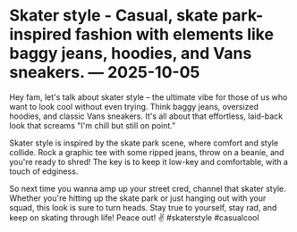# Skater style - Casual, skate park-inspired fashion with elements like baggy jeans, hoodies, and Vans sneakers. — 2025-10-05

Hey fam, let's talk about skater style – the ultimate vibe for those of us who want to look cool without even trying. Think baggy jeans, oversized hoodies, and classic Vans sneakers. It's all about that effortless, laid-back look that screams "I'm chill but still on point."

Skater style is inspired by the skate park scene, where comfort and style collide. Rock a graphic tee with some ripped jeans, throw on a beanie, and you're ready to shred! The key is to keep it low-key and comfortable, with a touch of edginess.

So next time you wanna amp up your street cred, channel that skater style. Whether you're hitting up the skate park or just hanging out with your squad, this look is sure to turn heads. Stay true to yourself, stay rad, and keep on skating through life! Peace out! ✌️ #skaterstyle #casualcool